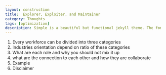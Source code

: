 ```yaml
---
layout: construction
title:  Explorer, Exploiter, and Maintainer
category: Thoughts
tags: [optimization]
description: Simple is a beautiful but functional jekyll theme. The font-type setting looks really good when writers use CJK mixed with English.
---
```


1. Every workforce can be divided into three categories
2. Industries orientation depend on ratio of these categories
3. What are each role and why you should not mix it up
4. what are the connection to each other and how they are collaborate
5. Example
6. Disclaimer
